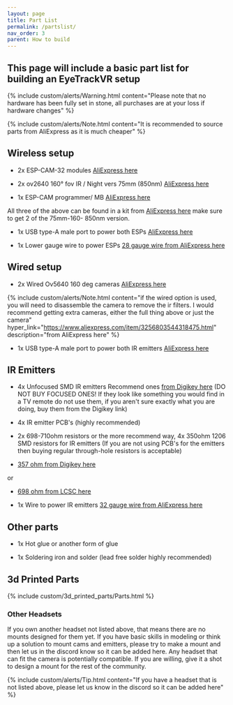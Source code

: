 ```yaml
---
layout: page
title: Part List
permalink: /partslist/
nav_order: 3
parent: How to build
---
```


## This page will include a basic part list for building an EyeTrackVR setup

{% include custom/alerts/Warning.html content="Please note that no hardware has been fully set in stone, all purchases are at your loss if hardware changes" %}

{% include custom/alerts/Note.html content="It is recommended to source parts from AliExpress as it is much cheaper" %}

## Wireless setup

- 2x ESP-CAM-32 modules [AliExpress here](https://a.aliexpress.com/_mKjL9Cq)

- 2x ov2640 160° fov IR / Night vers 75mm (850nm) [AliExpress here](https://a.aliexpress.com/_mrNbZww)

- 1x ESP-CAM programmer/ MB [AliExpress here](https://a.aliexpress.com/_mPaPgPu)

All three of the above can be found in a kit from [AliExpress here](https://a.aliexpress.com/_mNSRfUe) make sure to get 2 of the 75mm-160- 850nm version.

- 1x USB type-A male port to power both ESPs
[AliExpress here](https://a.aliexpress.com/_mOCRTcq)

- 1x Lower gauge wire to power ESPs
[28 gauge wire from AliExpress here](https://a.aliexpress.com/_mK72cy6)

## Wired setup

- 2x Wired Ov5640 160 deg cameras [AliExpress here](https://www.aliexpress.com/item/2255799933896897.html)

{% include custom/alerts/Note.html content="if the wired option is used, you will need to disassemble the camera to remove the ir filters.
I would recommend getting extra cameras, either the full thing above or just the camera" hyper_link="https://www.aliexpress.com/item/3256803544318475.html" description="from AliExpress here" %}

- 1x USB type-A male port to power both IR emitters
[AliExpress here](https://a.aliexpress.com/_mOCRTcq)

## IR Emitters

- 4x Unfocused SMD IR emitters
Recommend ones [from Digikey here](https://www.digikey.com/en/products/detail/inolux/IN-P32ZTIR/10384796) (DO NOT BUY FOCUSED ONES! If they look like something you would find in a TV remote do not use them, if you aren't sure exactly what you are doing, buy them from the Digikey link)

- 4x IR emitter PCB's (highly recommended)

- 2x 698-710ohm resistors or the more recommend way, 4x 350ohm 1206 SMD resistors for IR emitters (If you are not using PCB's for the emitters then buying regular  through-hole resistors is acceptable)
  
- [357 ohm from Digikey here](https://www.digikey.com/en/products/detail/stackpole-electronics-inc/RMCF1206FT357R/1759919)

or

- [698 ohm from LCSC here](https://lcsc.com/product-detail/Chip-Resistor-Surface-Mount_FOJAN-FRC1206F6980TS_C2933749.html)

- 1x Wire to power IR emitters
[32 gauge wire from AliExpress here](https://a.aliexpress.com/_mK72cy6)

## Other parts

- 1x Hot glue or another form of glue

- 1x Soldering iron and solder (lead free solder highly recommended)

## 3d Printed Parts

{% include custom/3d_printed_parts/Parts.html %}

### Other Headsets

If you own another headset not listed above, that means there are no mounts designed for them yet. If you have basic skills in modeling or think up a solution to mount cams and emitters, please try to make a mount and then let us in the discord know so it can be added here. Any headset that can fit the camera is potentially compatible. If you are willing, give it a shot to design a mount for the rest of the community.

{% include custom/alerts/Tip.html content="If you have a headset that is not listed above, please let us know in the discord so it can be added here" %}
